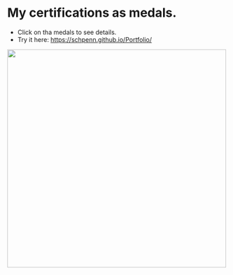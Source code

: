 # My certifications as medals.
* Click on tha medals to see details.
* Try it here:  https://schpenn.github.io/Portfolio/
<img src='https://github.com/Schpenn/Portfolio/assets/25180676/009501d5-48d8-4ae8-a670-5c143e3aa8bd' width="500">
